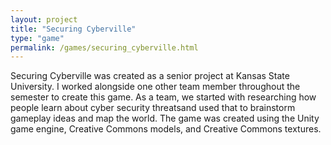 ```yaml
---
layout: project
title: "Securing Cyberville"
type: "game"
permalink: /games/securing_cyberville.html
---
```

Securing Cyberville was created as a senior project at Kansas State University. I worked alongside one other team member throughout the semester to create this game. As a team, we started with researching how people learn about cyber security threatsand used that to brainstorm gameplay ideas and map the world. The game was created using the Unity game engine, Creative Commons models, and Creative Commons textures.